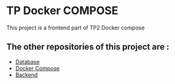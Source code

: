 # TP Docker COMPOSE 

This project is a frontend part of TP2 Docker compose 

## The other repositories of this project are : 
- [Database](https://github.com/ThomasMarotta/TP2_DockerCompose_DB)
- [Docker Compose](https://github.com/ThomasMarotta/TP2_DockerCompose_Utilities)
- [Backend](https://github.com/ThomasMarotta/TP2_DockerCompose_Back)
